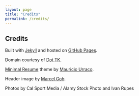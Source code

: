 ```yaml
---
layout: page
title: "Credits"
permalink: /credits/
---
```


## Credits

Built with [Jekyll](https://jekyllrb.com) and hosted on [GitHub Pages](https://pages.github.com).

Domain courtesy of [Dot TK](http://www.dot.tk).

[Minimal Resume](https://github.com/murraco/jekyll-theme-minimal-resume) theme by [Mauricio Urraco](https://github.com/murraco).

Header image by [Marcel Goh](https://marcelgoh.ca).

Photos by Cal Sport Media / Alamy Stock Photo and Ivan Rupes
